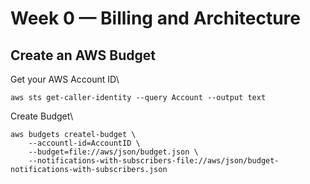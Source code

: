 # Week 0 — Billing and Architecture

## Create an AWS Budget

Get your AWS Account ID\
```
aws sts get-caller-identity --query Account --output text
```

Create Budget\
```
aws budgets createl-budget \
    --accountl-id=AccountID \
    --budget=file://aws/json/budget.json \
    --notifications-with-subscribers-file://aws/json/budget-notifications-with-subscribers.json
```